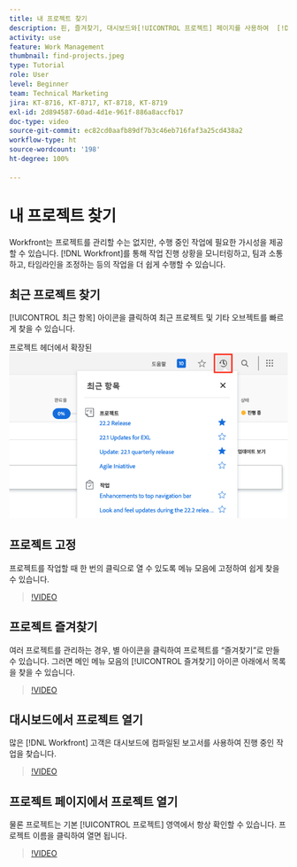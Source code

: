 ```yaml
---
title: 내 프로젝트 찾기
description: 핀, 즐겨찾기, 대시보드와[!UICONTROL 프로젝트] 페이지를 사용하여  [!DNL  Workfront] 에서 내 프로젝트를 찾는 방법에 대해 알아봅니다.
activity: use
feature: Work Management
thumbnail: find-projects.jpeg
type: Tutorial
role: User
level: Beginner
team: Technical Marketing
jira: KT-8716, KT-8717, KT-8718, KT-8719
exl-id: 2d894587-60ad-4d1e-961f-886a8accfb17
doc-type: video
source-git-commit: ec82cd0aafb89df7b3c46eb716faf3a25cd438a2
workflow-type: ht
source-wordcount: '198'
ht-degree: 100%

---
```


# 내 프로젝트 찾기

Workfront는 프로젝트를 관리할 수는 없지만, 수행 중인 작업에 필요한 가시성을 제공할 수 있습니다. [!DNL Workfront]를 통해 작업 진행 상황을 모니터링하고, 팀과 소통하고, 타임라인을 조정하는 등의 작업을 더 쉽게 수행할 수 있습니다.

<!---
In this section, you will learn how to:

Find your projects in [!DNL Workfront]
Make your project visible to stakeholders
Find project communications
Use [!DNL Workfront] features when reviewing the task list to monitor project progress
--->

## 최근 프로젝트 찾기

[!UICONTROL 최근 항목] 아이콘을 클릭하여 최근 프로젝트 및 기타 오브젝트를 빠르게 찾을 수 있습니다.

프로젝트 헤더에서 확장된 ![[!UICONTROL 상태] 필드](assets/recents.png)

## 프로젝트 고정

프로젝트를 작업할 때 한 번의 클릭으로 열 수 있도록 메뉴 모음에 고정하여 쉽게 찾을 수 있습니다.

>[!VIDEO](https://video.tv.adobe.com/v/335038/?quality=12&learn=on)

## 프로젝트 즐겨찾기

여러 프로젝트를 관리하는 경우, 별 아이콘을 클릭하여 프로젝트를 “즐겨찾기”로 만들 수 있습니다. 그러면 메인 메뉴 모음의 [!UICONTROL 즐겨찾기] 아이콘 아래에서 목록을 찾을 수 있습니다.

>[!VIDEO](https://video.tv.adobe.com/v/335039/?quality=12&learn=on)


## 대시보드에서 프로젝트 열기

많은 [!DNL Workfront] 고객은 대시보드에 컴파일된 보고서를 사용하여 진행 중인 작업을 찾습니다.

>[!VIDEO](https://video.tv.adobe.com/v/335041/?quality=12&learn=on)


## 프로젝트 페이지에서 프로젝트 열기

물론 프로젝트는 기본 [!UICONTROL 프로젝트] 영역에서 항상 확인할 수 있습니다. 프로젝트 이름을 클릭하여 열면 됩니다.

>[!VIDEO](https://video.tv.adobe.com/v/335040/?quality=12&learn=on)
